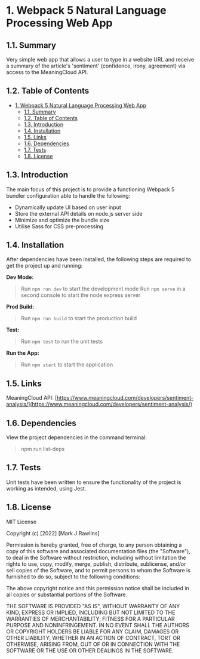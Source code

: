 # 1. Webpack 5 Natural Language Processing Web App

## 1.1. Summary

Very simple web app that allows a user to type in a website URL and receive a summary of the article's 'sentiment' (confidence, irony, agreement) via access to the MeaningCloud API.


## 1.2. Table of Contents
- [1. Webpack 5 Natural Language Processing Web App](#1-webpack-5-natural-language-processing-web-app)
  - [1.1. Summary](#11-summary)
  - [1.2. Table of Contents](#12-table-of-contents)
  - [1.3. Introduction](#13-introduction)
  - [1.4. Installation](#14-installation)
  - [1.5. Links](#15-links)
  - [1.6. Dependencies](#16-dependencies)
  - [1.7. Tests](#17-tests)
  - [1.8. License](#18-license)


## 1.3. Introduction

The main focus of this project is to provide a functioning Webpack 5 bundler configuration able to handle the following:
- Dynamically update UI based on user input
- Store the external API details on node.js server side
- Minimize and optimize the bundle size
- Utilise Sass for CSS pre-processing


## 1.4. Installation

After dependencies have been installed, the following steps are required to get the project up and running:

**Dev Mode:**
>  Run `npm run dev` to start the development mode
>  Run `npm serve` in a second console to start the node express server

**Prod Build:**
>  Run `npm run build` to start the production build

**Test:**
>  Run `npm test` to run the unit tests

**Run the App:**
>  Run `npm start` to start the application


## 1.5. Links

MeaningCloud API: [https://www.meaningcloud.com/developers/sentiment-analysis/](https://www.meaningcloud.com/developers/sentiment-analysis/)


## 1.6. Dependencies

View the project dependencies in the command terminal:
> npm run list-deps


## 1.7. Tests

Unit tests have been written to ensure the functionality of the project is working as intended, using Jest.


## 1.8. License
MIT License

Copyright (c) [2022] [Mark J Rawlins]

Permission is hereby granted, free of charge, to any person obtaining a copy
of this software and associated documentation files (the "Software"), to deal
in the Software without restriction, including without limitation the rights
to use, copy, modify, merge, publish, distribute, sublicense, and/or sell
copies of the Software, and to permit persons to whom the Software is
furnished to do so, subject to the following conditions:

The above copyright notice and this permission notice shall be included in all
copies or substantial portions of the Software.

THE SOFTWARE IS PROVIDED "AS IS", WITHOUT WARRANTY OF ANY KIND, EXPRESS OR
IMPLIED, INCLUDING BUT NOT LIMITED TO THE WARRANTIES OF MERCHANTABILITY,
FITNESS FOR A PARTICULAR PURPOSE AND NONINFRINGEMENT. IN NO EVENT SHALL THE
AUTHORS OR COPYRIGHT HOLDERS BE LIABLE FOR ANY CLAIM, DAMAGES OR OTHER
LIABILITY, WHETHER IN AN ACTION OF CONTRACT, TORT OR OTHERWISE, ARISING FROM,
OUT OF OR IN CONNECTION WITH THE SOFTWARE OR THE USE OR OTHER DEALINGS IN THE
SOFTWARE.

